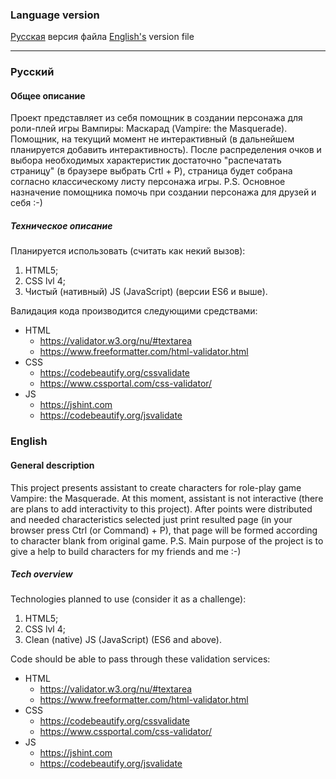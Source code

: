 ### Language version

[Русская](#Русский) версия файла
[English's](#English) version file

---

### Русский

#### Общее описание

Проект представляет из себя помощник в создании персонажа для роли-плей игры Вампиры: Маскарад (Vampire: the Masquerade). Помощник, на текущий момент не интерактивный (в дальнейшем планируется добавить интерактивность). После распределения очков и выбора необходимых характеристик достаточно "распечатать страницу" (в браузере выбрать Crtl + P), страница будет собрана согласно классическому листу персонажа игры.
P.S. Основное назначение помощника помочь при создании персонажа для друзей и себя :-)

##### Техническое описание

Планируется использовать (считать как некий вызов):
1. HTML5;
1. CSS lvl 4;
1. Чистый (нативный) JS (JavaScript) (версии ES6 и выше).

Валидация кода производится следующими средствами:
* HTML
	* https://validator.w3.org/nu/#textarea
	* https://www.freeformatter.com/html-validator.html
* CSS
	* https://codebeautify.org/cssvalidate
	* https://www.cssportal.com/css-validator/
* JS
	* https://jshint.com
	* https://codebeautify.org/jsvalidate

### English

#### General description

This project presents assistant to create characters for role-play game Vampire: the Masquerade. At this moment, assistant is not interactive (there are plans to add interactivity to this project). After points were distributed and needed characteristics selected just print resulted page (in your browser press Ctrl (or Command) + P), that page will be formed according to character blank from original game.
P.S. Main purpose of the project is to give a help to build characters for my friends and me :-)

##### Tech overview

Technologies planned to use (consider it as a challenge):
1. HTML5;
1. CSS lvl 4;
1. Clean (native) JS (JavaScript) (ES6 and above).

Code should be able to pass through these validation services:
* HTML
	* https://validator.w3.org/nu/#textarea
	* https://www.freeformatter.com/html-validator.html
* CSS
	* https://codebeautify.org/cssvalidate
	* https://www.cssportal.com/css-validator/
* JS
	* https://jshint.com
	* https://codebeautify.org/jsvalidate
